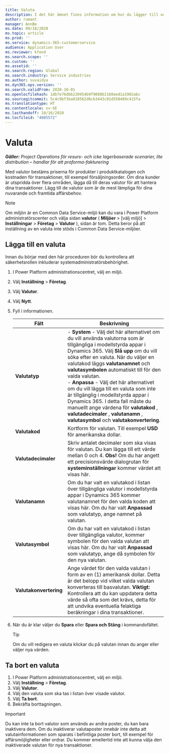 ```yaml
---
title: Valuta
description: I det här ämnet finns information om hur du lägger till och tar bort valutatyper i Project Operations.
author: rumant
manager: AnnBe
ms.date: 09/18/2020
ms.topic: article
ms.prod: ''
ms.service: dynamics-365-customerservice
audience: Application User
ms.reviewer: kfend
ms.search.scope: ''
ms.custom: ''
ms.assetid: ''
ms.search.region: Global
ms.search.industry: Service industries
ms.author: suvaidya
ms.dyn365.ops.version: ''
ms.search.validFrom: 2020-10-01
ms.openlocfilehash: 1db7e76dbb220954b9f9088b2168eed1a1902abc
ms.sourcegitcommit: 5c4c9bf3ba018562d6cb3443c01d550489c415fa
ms.translationtype: HT
ms.contentlocale: sv-SE
ms.lasthandoff: 10/16/2020
ms.locfileid: "4085572"
---
```

# <a name="currency"></a>Valuta

_**Gäller:** Project Operations för resurs- och icke lagerbaserade scenarier, lite distribution – handlar för att proforma-fakturering_

Med valutor bestäms priserna för produkter i produktkatalogen och kostnaden för transaktioner, till exempel försäljningsorder. Om dina kunder är utspridda över flera områden, lägga då till deras valutor för att hantera dina transaktioner. Lägg till de valutor som är de mest lämpliga för dina nuvarande och framtida affärsbehov.  

> [!NOTE]
> Om miljön är en Common Data Service-miljö kan du vara i Power Platform administratörscenter och välja sidan **valutor** ( **Miljöer** > [välj miljö] > **Inställningar** > **Företag** > **Valutor** ), sidan är tom. Detta beror på att inställning av en valuta inte stöds i Common Data Service-miljöer.

## <a name="add-a-currency"></a>Lägga till en valuta  
Innan du börjar med den här proceduren bör du kontrollera att säkerhetsrollen inkluderar systemadministratörsbehörighet. 

1. I Power Platform administrationscentret, välj en miljö. 
2. Välj **Inställning** > **Företag**.
3. Välj **Valutor**.  
4. Välj **Nytt**.  
5. Fyll i informationen.  


   |          Fält          |                                                                                                                                                                                                                                                                                                                                                                            Beskrivning                                                                                                                                                                                                                                                                                                                                                                            |
   |-------------------------|-------------------------------------------------------------------------------------------------------------------------------------------------------------------------------------------------------------------------------------------------------------------------------------------------------------------------------------------------------------------------------------------------------------------------------------------------------------------------------------------------------------------------------------------------------------------------------------------------------------------------------------------------------------------------------------------------------------------------------------------------------------------|
   |    **Valutatyp**    | - **System** - Välj det här alternativet om du vill använda valutorna som är tillgängliga i modellstyrda appar i Dynamics 365. Välj **Slå upp** om du vill söka efter en valuta. När du väljer en valutakod läggs **valutanamnet** och **valutasymbolen** automatiskt till för den valda valutan.<br />- **Anpassa** - Välj det här alternativet om du vill lägga till en valuta som inte är tillgänglig i modellstyrda appar i Dynamics 365. I detta fall måste du manuellt ange värdena för **valutakod** , **valutadecimaler** , **valutanamn** , **valutasymbol** och **valutakonvertering**. |
   |    **Valutakod**    |                                                                                                                                                                                                                                                                                                                                            Kortform för valutan. Till exempel **USD** för amerikanska dollar.                                                                                                                                                                                                                                                                                                                                            |
   | **Valutadecimaler**  |                                                                                                                                                                                  Skriv antalet decimaler som ska visas för valutan.  Du kan lägga till ett värde mellan 0 och 4. **Obs!**  Om du har angett ett precisionsvärde dialogrutan för **systeminställningar** kommer värdet att visas här.                                                                                                                                                                                  |
   |    **Valutanamn**    |                                                                                                                                                                                                                                         Om du har valt en valutakod i listan över tillgängliga valutor i modellstyrda appar i Dynamics 365 kommer valutanamnet för den valda koden att visas här. Om du har valt **Anpassad** som valutatyp, ange namnet på valutan.                                                                                                                                                                                                                                          |
   |   **Valutasymbol**   |                                                                                                                                                                                                                                                                      Om du har valt en valutakod i listan över tillgängliga valutor, kommer symbolen för den valda valutan att visas här. Om du har valt **Anpassad** som valutatyp, ange då symbolen för den nya valutan.                                                                                                                                                                                                                                                                       |
   | **Valutakonvertering** |                                                                                                                                                                                                                                     Ange värdet för den valda valutan i form av en (1) amerikansk dollar. Detta är det belopp vid vilket valda valutan konverteras till basvalutan. **Viktigt:**  Kontrollera att du kan uppdatera detta värde så ofta som det krävs, detta för att undvika eventuella felaktiga beräkningar i dina transaktioner.                                                                                                                                                                                                                                      |


6. När du är klar väljer du **Spara** eller **Spara och Stäng** i kommandofältet.  

   > [!TIP]
   >  Om du vill redigera en valuta klickar du på valutan innan du anger eller väljer nya värden.  

## <a name="delete-a-currency"></a>Ta bort en valuta  

1. I Power Platform administrationscentret, välj en miljö. 
2. Välj **Inställning** > **Företag**.
3. Välj **Valutor**.  
4. Välj den valuta som ska tas i listan över visade valutor.  
5. Välj **Ta bort**.  
6. Bekräfta borttagningen.  

> [!IMPORTANT]
>  Du kan inte ta bort valutor som används av andra poster, du kan bara inaktivera dem. Om du inaktiverar valutaposter innebär inte detta att valutainformationen som sparats i befintliga poster bort, till exempel för affärsmöjligheter eller ordrar. Du kommer emellertid inte att kunna välja den inaktiverade valutan för nya transaktioner.  

